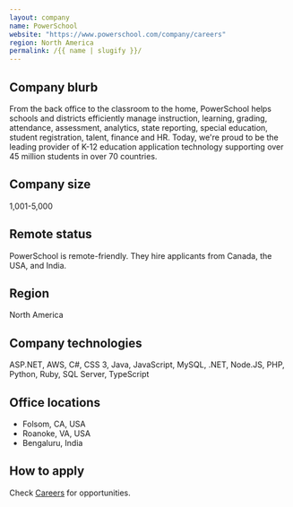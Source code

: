 ```yaml
---
layout: company
name: PowerSchool
website: "https://www.powerschool.com/company/careers"
region: North America
permalink: /{{ name | slugify }}/
---
```


## Company blurb

From the back office to the classroom to the home, PowerSchool helps schools and districts efficiently manage instruction, learning, grading, attendance, assessment, analytics, state reporting, special education, student registration, talent, finance and HR. Today, we're proud to be the leading provider of K-12 education application technology supporting over 45 million students in over 70 countries.

## Company size

1,001-5,000

## Remote status

PowerSchool is remote-friendly. They hire applicants from Canada, the USA, and India.

## Region

North America

## Company technologies

ASP.NET, AWS, C#, CSS 3, Java, JavaScript, MySQL, .NET, Node.JS, PHP, Python, Ruby, SQL Server, TypeScript

## Office locations

- Folsom, CA, USA
- Roanoke, VA, USA
- Bengaluru, India

## How to apply

Check [Careers](https://www.powerschool.com/company/careers/) for opportunities.